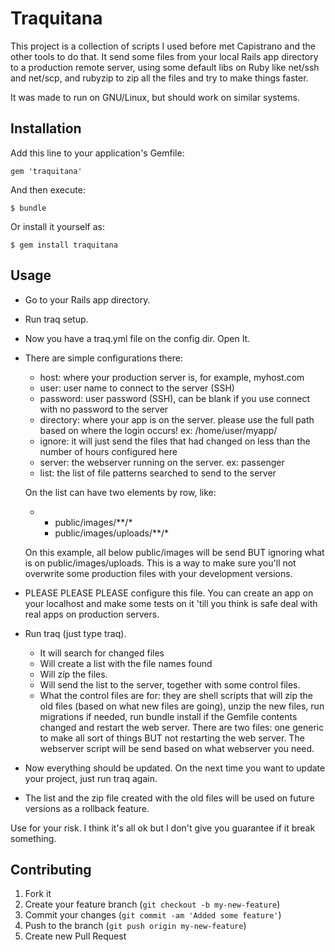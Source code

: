 # Traquitana

This project is a collection of scripts I used before met Capistrano and the
other tools to do that.
It send some files from your local Rails app directory to a production remote
server, using some
default libs on Ruby like net/ssh and net/scp, and rubyzip to zip all the files
and try to make
things faster.

It was made to run on GNU/Linux, but should work on similar systems. 

## Installation

Add this line to your application's Gemfile:

    gem 'traquitana'

And then execute:

    $ bundle

Or install it yourself as:

    $ gem install traquitana

## Usage

- Go to your Rails app directory.
- Run traq setup.
- Now you have a traq.yml file on the config dir. Open It.
- There are simple configurations there:
	- host: where your production server is, for example, myhost.com
	- user: user name to connect to the server (SSH)
	- password: user password (SSH), can be blank if you use connect with no password to the server
	- directory: where your app is on the server. please use the full path based on where the login occurs! ex: /home/user/myapp/
	- ignore: it will just send the files that had changed on less than the number of hours configured here
	- server: the webserver running on the server. ex: passenger
	- list: the list of file patterns searched to send to the server

	On the list can have two elements by row, like:

   - - public/images/**/*
     - public/images/uploads/**/*

   On this example, all below public/images will be send BUT ignoring what is on
   public/images/uploads. This is a way to make sure you'll not overwrite some
   production files with your development versions.

- PLEASE PLEASE PLEASE configure this file. You can create an app on your
  localhost and make some tests on it 'till you think is safe deal with real
  apps on production servers.

- Run traq (just type traq). 
	- It will search for changed files
	- Will create a list with the file names found
	- Will zíp the files.
	- Will send the list to the server, together with some control files.
   - What the control files are for: they are shell scripts that will zip the
     old files (based on what new files are going), unzip the new files, run
     migrations if needed, run bundle install if the Gemfile contents changed
     and restart the web server. There are two files: one generic to make all
     sort of things BUT not restarting the web server. The webserver script will
     be send based on what webserver you need.

- Now everything should be updated. On the next time you want to update your
  project, just run traq again.

* The list and the zip file created with the old files will be used on future
  versions as a rollback feature.	

Use for your risk. I think it's all ok but I don't give you guarantee if it
break something.

## Contributing

1. Fork it
2. Create your feature branch (`git checkout -b my-new-feature`)
3. Commit your changes (`git commit -am 'Added some feature'`)
4. Push to the branch (`git push origin my-new-feature`)
5. Create new Pull Request
